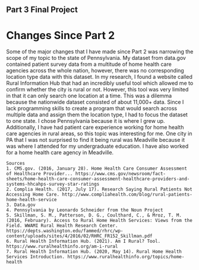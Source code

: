 ## Part 3 Final Project

# Changes Since Part 2

Some of the major changes that I have made since Part 2 was narrowing the scope of my topic to the state of Pennsylvania. My dataset from data.gov contained patient survey data from a multitude of home health care agencies across the whole nation, however, there was no corresponding location type data with this dataset. In my research, I found a website called Rural Information Hub that had an incredibly useful tool which allowed me to confirm whether the city is rural or not. However, this tool was very limited in that it can only search one location at a time. This was a dilemma because the nationwide dataset consisted of about 11,000+ data. Since I lack programming skills to create a program that would search across multiple data and assign them the location type, I had to focus the dataset to one state. I chose Pennsylvania because it is where I grew up. Additionally, I have had patient care experience working for home health care agencies in rural areas, so this topic was interesting for me. One city in PA that I was not surprised to find it being rural was Meadville because it was where I attended for my undergraduate education. I have also worked for a home health care agency in Meadville.

	Sources
	1. CMS.gov. (2016, January 28). Home Health Care Consumer Assessment of Healthcare Provider... https://www.cms.gov/newsroom/fact-sheets/home-health-care-consumer-assessment-healthcare-providers-and-systems-hhcahps-survey-star-ratings
	2. Complia Health. (2017, July 17). Research Saying Rural Patients Not Accessing Home Care. http://www.compliahealth.com/blog/rural-patients-home-health-service
	3. Data.gov
	4. Pennsylvania by Leonardo Schneider from the Noun Project
	5. Skillman, S. M., Patterson, D. G., Coulthard, C., & Mroz, T. M. (2016, February). Access to Rural Home Health Services: Views from the Field. WWAMI Rural Health Research Center. https://depts.washington.edu/fammed/rhrc/wp-content/uploads/sites/4/2016/02/RHRC_FR152_Skillman.pdf
	6. Rural Health Information Hub. (2021). Am I Rural? Tool. https://www.ruralhealthinfo.org/am-i-rural
	7. Rural Health Information Hub. (2020, May 14). Rural Home Health Services Introduction. https://www.ruralhealthinfo.org/topics/home-health

